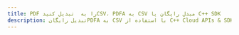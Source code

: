 ---title: PDF را به  تبدیل کنیدCSV، PDFA به CSV مبدل رایگان یا C++ SDKdescription: تبدیل رایگانPDFA به CSV با استفاده از C++ Cloud APIs & SDK همچنین اسناد PDF را در Cloud ایجاد، ویرایش و رندر کنید.---